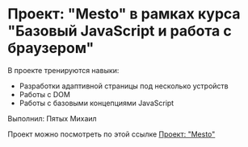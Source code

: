 # Проект: "Mesto" в рамках курса "Базовый JavaScript и работа с браузером"

В проекте тренируются навыки:
* Разработки адаптивной страницы под несколько устройств
* Работы с DOM
* Работы с базовыми концепциями JavaScript

Выполнил: Пятых Михаил

Проект можно посмотреть по этой ссылке
[Проект: "Mesto"](https://mikhailpyatykh.github.io/mesto/index.html)

